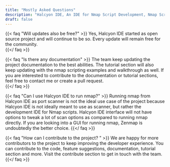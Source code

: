 ```yaml
---
title: "Mostly Asked Questions"
description: "Halcyon IDE, An IDE for Nmap Script Development, Nmap Script Engine, NSE, Integrated Development Environment, Nmap, Network Mapping, Network Security, Port scanning, Script Development, IDE"
draft: false
---
```


{{< faq "Will updates also be free?" >}}
Yes, Halcyon IDE started as open source project and will continue to be so. Every update will remain free for the community.  
{{</ faq >}}

{{< faq "Is there any documentation" >}}
The team keep updating the project documentation to the best abilities. The tutorial section will also keep updating with the nmap scripting examples and walkthrough as well. If you are interested to contribute to the documentation or tutorial sections, feel free to contact me or create a pull request.  
{{</ faq >}}

{{< faq "Can I use Halcyon IDE to run nmap?" >}}
Running nmap from Halcyon IDE as port scanner is not the ideal use case of the project because Halcyon IDE is not ideally meant to use as scanner, but rather the development IDE for Nmap scripts. Halcyon IDE interface will not have options to tweak a lot of scan options as compared to running nmap directly. If you are looking into a GUI for running nmap, Zenmap is undoubtedly the better choice. 
{{</ faq >}}

{{< faq "How can I contribute to the project? " >}}
We are happy for more contributors to the project to keep improving the developer experience. You can contribute to the code, feature suggestions, documentation, tutorial section and more. Visit the contribute section to get in touch with the team.
{{</ faq >}}
